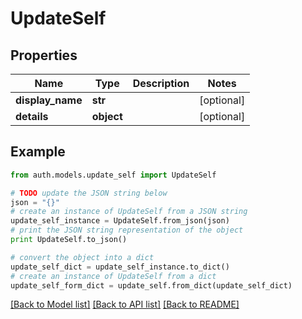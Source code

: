# UpdateSelf


## Properties
Name | Type | Description | Notes
------------ | ------------- | ------------- | -------------
**display_name** | **str** |  | [optional] 
**details** | **object** |  | [optional] 

## Example

```python
from auth.models.update_self import UpdateSelf

# TODO update the JSON string below
json = "{}"
# create an instance of UpdateSelf from a JSON string
update_self_instance = UpdateSelf.from_json(json)
# print the JSON string representation of the object
print UpdateSelf.to_json()

# convert the object into a dict
update_self_dict = update_self_instance.to_dict()
# create an instance of UpdateSelf from a dict
update_self_form_dict = update_self.from_dict(update_self_dict)
```
[[Back to Model list]](../README.md#documentation-for-models) [[Back to API list]](../README.md#documentation-for-api-endpoints) [[Back to README]](../README.md)


